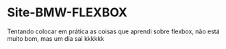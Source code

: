 # Site-BMW-FLEXBOX
 Tentando colocar em prática as coisas que aprendi sobre flexbox, não está muito bom, mas um dia sai kkkkkk
